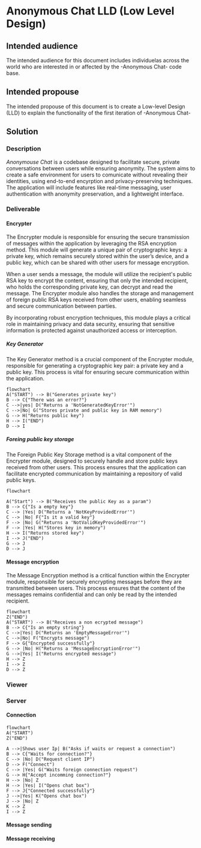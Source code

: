 # Anonymous Chat LLD (Low Level Design)

## Intended audience

The intended audience for this document includes individuelas across the world who are interested in or affected by the -Anonymous Chat- code base.

## Intended propouse

The intended propouse of this document is to create a Low-level Design (LLD) to explain the functionality of the first iteration of -Anonymous Chat-

## Solution

### Description

*Anonymouse Chat* is a codebase designed to facilitate secure, private conversations between users while ensuring anonymity. The system aims to create a safe 
environment for users to comunicate without revealing their identities, using end-to-end encyrption and privacy-preserving techniques. The application will 
include features like real-time messaging, user authentication with anonymity preservation, and a lightweight interface. 

### Deliverable

#### Encrypter
The Encrypter module is responsible for ensuring the secure transmission of messages within the application by leveraging the RSA encryption method. This module will generate a unique pair of cryptographic keys: a private key, which remains securely stored within the user’s device, and a public key, which can be shared with other users for message encryption.

When a user sends a message, the module will utilize the recipient's public RSA key to encrypt the content, ensuring that only the intended recipient, who holds the corresponding private key, can decrypt and read the message. The Encrypter module also handles the storage and management of foreign public RSA keys received from other users, enabling seamless and secure communication between parties.

By incorporating robust encryption techniques, this module plays a critical role in maintaining privacy and data security, ensuring that sensitive information is protected against unauthorized access or interception.

##### Key Generator
The Key Generator method is a crucial component of the Encrypter module, responsible for generating a cryptographic key pair: a private key and a public key.
This process is vital for ensuring secure communication within the application.

```mermaid
flowchart
A("START") --> B("Generates private key")
B --> C{"There was an error?"}
C -->|yes| D("Returns a 'NotGeneratedKeyError'")
C -->|No| G("Stores private and public key in RAM memory")
G --> H("Returns public key")
H --> I("END")
D --> I

```

##### Foreing public key storage
The Foreign Public Key Storage method is a vital component of the Encrypter module, designed to securely handle and store public keys received from other users. 
This process ensures that the application can facilitate encrypted communication by maintaining a repository of valid public keys.

```mermaid
flowchart

A("Start") --> B("Receives the public Key as a param")
B --> C{"Is a empty key"}
C --> |Yes| D("Returns a 'NotKeyProvidedError'")
C --> |No| F{"Is it a valid key"}
F --> |No| G("Returns a 'NotValidKeyProvidedError'")
F --> |Yes| H("Stores key in memory")
H --> I("Returns stored key")
I --> J("END")
G --> J
D --> J
```

#### Message encryption
The Message Encryption method is a critical function within the Encrypter module, responsible for securely encrypting messages before they are transmitted between users.
This process ensures that the content of the messages remains confidential and can only be read by the intended recipient.

```mermaid
flowchart
Z("END")
A("START") --> B("Receives a non ecrypted message")
B --> C{"Is an empty string"}
C -->|Yes| D("Returns an 'EmptyMessageError'")
C -->|No| F("Encrypts message")
F --> G{"Encrypted successfully"}
G --> |No| H("Returns a 'MessageEncryptionError'")
G -->|Yes| I("Returns encrypted message")
H --> Z
I --> Z
D --> Z
```

### Viewer
### Server

#### Connection
```mermaid
flowchart
A("START")
Z("END")

A -->|Shows user Ip| B("Asks if waits or request a connection")
B --> C{"Waits for connection?"}
C --> |No| D("Request client IP")
D --> F("Connect")
C --> |Yes| G("Waits foreign connection request")
G --> H{"Accept incomming connection?"}
H --> |No| Z
H --> |Yes| I("Opens chat box")
F --> J{"Connected successfully"}
J -->|Yes| K("Opens chat box")
J --> |No| Z
K --> Z 
I --> Z

```

#### Message sending

#### Message receiving
